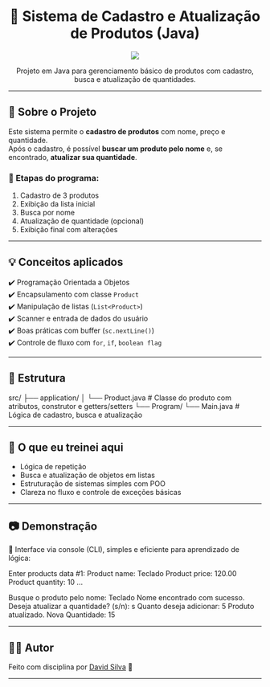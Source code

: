 <h1 align="center">🛒 Sistema de Cadastro e Atualização de Produtos (Java)</h1>

<p align="center">
  <img src="https://img.shields.io/badge/STATUS-CONCLUÍDO-green?style=for-the-badge"/>
</p>

<p align="center">
  Projeto em Java para gerenciamento básico de produtos com cadastro, busca e atualização de quantidades.
</p>

---

## 🚀 Sobre o Projeto

Este sistema permite o **cadastro de produtos** com nome, preço e quantidade.  
Após o cadastro, é possível **buscar um produto pelo nome** e, se encontrado, **atualizar sua quantidade**.

### 🔁 Etapas do programa:
1. Cadastro de 3 produtos
2. Exibição da lista inicial
3. Busca por nome
4. Atualização de quantidade (opcional)
5. Exibição final com alterações

---

## 💡 Conceitos aplicados

✔️ Programação Orientada a Objetos  
✔️ Encapsulamento com classe `Product`  
✔️ Manipulação de listas (`List<Product>`)  
✔️ Scanner e entrada de dados do usuário  
✔️ Boas práticas com buffer (`sc.nextLine()`)  
✔️ Controle de fluxo com `for`, `if`, `boolean flag`  

---

## 📂 Estrutura

src/
├── application/
│ └── Product.java # Classe do produto com atributos, construtor e getters/setters
└── Program/
└── Main.java # Lógica de cadastro, busca e atualização



---

## 🧠 O que eu treinei aqui

- Lógica de repetição
- Busca e atualização de objetos em listas
- Estruturação de sistemas simples com POO
- Clareza no fluxo e controle de exceções básicas

---

## 📷 Demonstração

💬 Interface via console (CLI), simples e eficiente para aprendizado de lógica:

Enter products data #1:
Product name: Teclado
Product price: 120.00
Product quantity: 10
...

Busque o produto pelo nome: Teclado
Nome encontrado com sucesso.
Deseja atualizar a quantidade? (s/n): s
Quanto deseja adicionar: 5
Produto atualizado.
Nova Quantidade: 15



---

## 👨‍💻 Autor

Feito com disciplina por [David Silva](https://github.com/Davidds5) 🚀  


---
